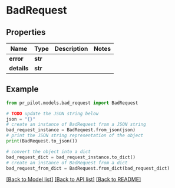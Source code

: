 # BadRequest


## Properties

Name | Type | Description | Notes
------------ | ------------- | ------------- | -------------
**error** | **str** |  | 
**details** | **str** |  | 

## Example

```python
from pr_pilot.models.bad_request import BadRequest

# TODO update the JSON string below
json = "{}"
# create an instance of BadRequest from a JSON string
bad_request_instance = BadRequest.from_json(json)
# print the JSON string representation of the object
print(BadRequest.to_json())

# convert the object into a dict
bad_request_dict = bad_request_instance.to_dict()
# create an instance of BadRequest from a dict
bad_request_from_dict = BadRequest.from_dict(bad_request_dict)
```
[[Back to Model list]](../README.md#documentation-for-models) [[Back to API list]](../README.md#documentation-for-api-endpoints) [[Back to README]](../README.md)


